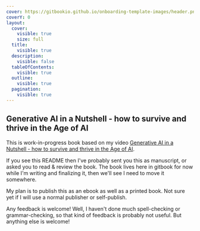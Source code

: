 ```yaml
---
cover: https://gitbookio.github.io/onboarding-template-images/header.png
coverY: 0
layout:
  cover:
    visible: true
    size: full
  title:
    visible: true
  description:
    visible: false
  tableOfContents:
    visible: true
  outline:
    visible: true
  pagination:
    visible: true
---
```


## Generative AI in a Nutshell - how to survive and thrive in the Age of AI

This is work-in-progress book based on my video [Generative AI in a Nutshell - how to survive and thrive in the Age of AI](https://www.youtube.com/watch?v=2IK3DFHRFfw).

If you see this README then I've probably sent you this as manuscript, or asked you to read & review the book.
The book lives here in gitbook for now while I'm writing and finalizing it, then we'll see I need to move it somewhere.

My plan is to publish this as an ebook as well as a printed book. Not sure yet if I will use a normal publisher or self-publish.

Any feedback is welcome! Well, I haven't done much spell-checking or grammar-checking, so that kind of feedback is probably not useful. But anything else is welcome!
